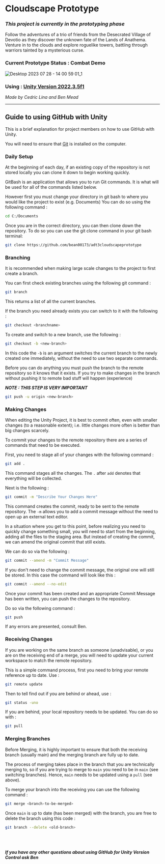 # Cloudscape Prototype

### ***This project is currently in the prototyping phase***

Follow the adventures of a trio of friends from the Desecrated Village of Devotio as they discover the unknown fate of the Lands of Anathema. Venture in to the clouds and explore roguelike towers, battling through warriors tainted by a mysterious curse.

### Current Prototype Status : Combat Demo

![Desktop 2023 07 28 - 14 00 59 01_1](https://github.com/bean00173/adt3cloudscapeprototype/assets/113889619/7fcf2a4d-3678-455a-bb28-035d8b81eda4)


### Using : [Unity Version 2022.3.5f1](https://unity.com/releases/editor/whats-new/2022.3.5)

*Made by Cedric Lina and Ben Mead*

***

## Guide to using GitHub with Unity

This is a brief explanation for project members on how to use GitHub with Unity.

You will need to ensure that [Git](https://git-scm.com/downloads) is installed on the computer.

### Daily Setup

At the beginning of each day, if an existing copy of the repository is not stored locally you can clone it down to begin working quickly.

GitBash is an application that allows you to run Git commands. It is what will be used for all of the commands listed below.

However first you must change your directory in git bash to where you would like the project to exist (e.g. Documents)
You can do so using the following command : 

```bash
cd C:/Documents
```
Once you are in the correct directory, you can then clone down the repository.
To do so you can use the git clone command in your git bash terminal:
```bash
git clone https://github.com/bean00173/adt3cloudscapeprototype
```

### Branching

It is recommended when making large scale changes to the project to first create a branch.

You can first check existing branches using the following git command :

```bash 
git branch
```
This returns a list of all the current branches.

If the branch you need already exists you can switch to it with the following :
```bash
git checkout <branchname>
```

To create and switch to a new branch, use the following : 
```bash
git checkout -b <new-branch>
```
In this code the `-b` is an argument switches the current branch to the newly created one immediately, without the need to use two separate commands.

Before you can do anything you must push the branch to the remote repository so it knows that it exists. If you try to make changes in the branch without pushing it to remote bad stuff will happen (experience)

***NOTE : THIS STEP IS VERY IMPORTANT***

```bash
git push -u origin <new-branch>
```

### Making Changes

When editing the Unity Project, it is best to commit often, even with smaller changes (to a reasonable extent); i.e. little changes more often is better than big changes scarcely.

To commit your changes to the remote repository there are a series of commands that need to be executed.

First, you need to stage all of your changes with the following command : 
```bash
git add .
```
This command stages all the changes. The `.` after `add` denotes that everything will be collected.

Next is the following :
```bash
git commit -m "Describe Your Changes Here"
```
This command creates the commit, ready to be sent to the remote repository. The `-m` allows you to add a commit message without the need to open up an external text editor.

In a situation where you get to this point, before realizing you need to quickly change something small, you will need to start from the beginning, adding all the files to the staging area. But instead of creating the commit, we can amend the original commit that still exists.

We can do so via the following :
```bash
git commit --amend -m "Commit Message"
```
If you don't need to change the commit message, the original one will still be stored. In this case the command will look like this :
```bash
git commit --amend --no-edit
```

Once your commit has been created and an appropriate Commit Message has been written, you can push the changes to the repository.

Do so via the following command :
```bash
git push
```
If any errors are presented, consult Ben.

### Receiving Changes

If you are working on the same branch as someone (unadvisable), or you are on the receiving end of a merge, you will need to update your current workspace to match the remote repository.

This is a simple command process, first you need to bring your remote reference up to date. Use :
```bash
git remote update
```
Then to tell find out if you are behind or ahead, use :
```bash
git status -uno
```
If you are behind, your local repository needs to be updated. You can do so with :
```bash
git pull
```

### Merging Branches

Before Merging, it is highly important to ensure that both the receiving branch (usually main) and the merging branch are fully up to date.

The process of merging takes place in the branch that you are technically merging to, so if you are trying to merge to `main` you need to be in `main`   (see switching branches). Hence, `main` needs to be updated using a `pull` (see above).

To merge your branch into the receiving you can use the following command :
```bash
git merge <branch-to-be-merged>
```
Once `main` is up to date (has been merged) with the branch, you are free to delete the branch using this code :
```bash
git branch --delete <old-branch>
```

\
\
\
***If you have any other questions about using GitHub for Unity Version Control ask Ben***


